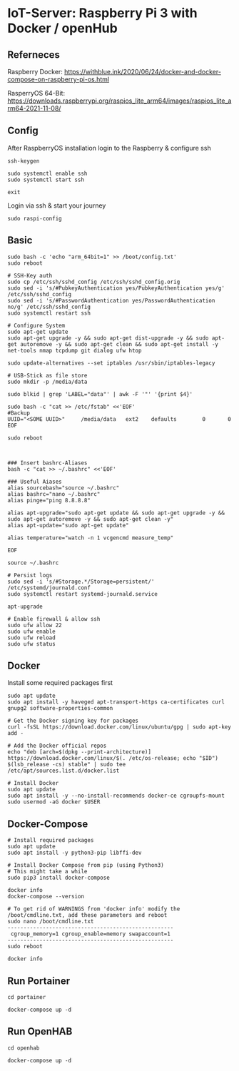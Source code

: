 # IoT-Server: Raspberry Pi 3 with Docker / openHub

## Referneces

Raspberry Docker: https://withblue.ink/2020/06/24/docker-and-docker-compose-on-raspberry-pi-os.html

RasperryOS 64-Bit: https://downloads.raspberrypi.org/raspios_lite_arm64/images/raspios_lite_arm64-2021-11-08/

## Config

After RaspberryOS installation login to the Raspberry & configure ssh
```
ssh-keygen

sudo systemctl enable ssh
sudo systemctl start ssh

exit
```

Login via ssh & start your journey
```
sudo raspi-config
```

## Basic
```
sudo bash -c 'echo "arm_64bit=1" >> /boot/config.txt'
sudo reboot

# SSH-Key auth
sudo cp /etc/ssh/sshd_config /etc/ssh/sshd_config.orig
sudo sed -i 's/#PubkeyAuthentication yes/PubkeyAuthentication yes/g' /etc/ssh/sshd_config
sudo sed -i 's/#PasswordAuthentication yes/PasswordAuthentication no/g' /etc/ssh/sshd_config
sudo systemctl restart ssh

# Configure System
sudo apt-get update
sudo apt-get upgrade -y && sudo apt-get dist-upgrade -y && sudo apt-get autoremove -y && sudo apt-get clean && sudo apt-get install -y net-tools nmap tcpdump git dialog ufw htop

sudo update-alternatives --set iptables /usr/sbin/iptables-legacy

# USB-Stick as file store
sudo mkdir -p /media/data

sudo blkid | grep 'LABEL="data"' | awk -F '"' '{print $4}'

sudo bash -c "cat >> /etc/fstab" <<'EOF'
#Backup
UUID="<SOME UUID>"     /media/data   ext2    defaults        0       0
EOF

sudo reboot



### Insert bashrc-Aliases
bash -c "cat >> ~/.bashrc" <<'EOF'

### Useful Aiases
alias sourcebash="source ~/.bashrc"
alias bashrc="nano ~/.bashrc"
alias pinge="ping 8.8.8.8"

alias apt-upgrade="sudo apt-get update && sudo apt-get upgrade -y && sudo apt-get autoremove -y && sudo apt-get clean -y"
alias apt-update="sudo apt-get update"

alias temperature="watch -n 1 vcgencmd measure_temp"

EOF

source ~/.bashrc

# Persist logs
sudo sed -i 's/#Storage.*/Storage=persistent/' /etc/systemd/journald.conf
sudo systemctl restart systemd-journald.service

apt-upgrade

# Enable firewall & allow ssh
sudo ufw allow 22
sudo ufw enable
sudo ufw reload
sudo ufw status
```

## Docker

Install some required packages first
```
sudo apt update
sudo apt install -y haveged apt-transport-https ca-certificates curl gnupg2 software-properties-common

# Get the Docker signing key for packages
curl -fsSL https://download.docker.com/linux/ubuntu/gpg | sudo apt-key add -

# Add the Docker official repos
echo "deb [arch=$(dpkg --print-architecture)] https://download.docker.com/linux/$(. /etc/os-release; echo "$ID") $(lsb_release -cs) stable" | sudo tee /etc/apt/sources.list.d/docker.list

# Install Docker
sudo apt update
sudo apt install -y --no-install-recommends docker-ce cgroupfs-mount
sudo usermod -aG docker $USER
```

## Docker-Compose

```
# Install required packages
sudo apt update
sudo apt install -y python3-pip libffi-dev

# Install Docker Compose from pip (using Python3)
# This might take a while
sudo pip3 install docker-compose

docker info
docker-compose --version

# To get rid of WARNINGS from 'docker info' modify the /boot/cmdline.txt, add these parameters and reboot
sudo nano /boot/cmdline.txt
----------------------------------------------------
 cgroup_memory=1 cgroup_enable=memory swapaccount=1
----------------------------------------------------
sudo reboot

docker info
```

## Run Portainer

```
cd portainer

docker-compose up -d
```

## Run OpenHAB

```
cd openhab

docker-compose up -d
```